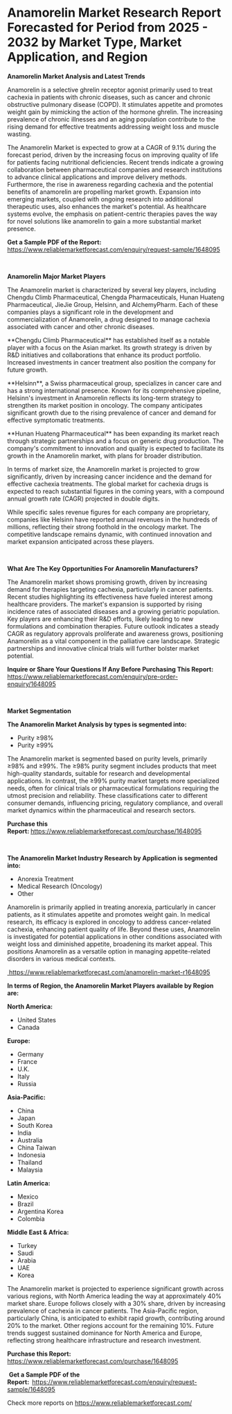 <p><h1>Anamorelin Market Research Report Forecasted for Period from 2025 -  2032 by Market Type, Market Application, and Region</h1></p><p><strong>Anamorelin Market Analysis and Latest Trends</strong></p>
<p><p>Anamorelin is a selective ghrelin receptor agonist primarily used to treat cachexia in patients with chronic diseases, such as cancer and chronic obstructive pulmonary disease (COPD). It stimulates appetite and promotes weight gain by mimicking the action of the hormone ghrelin. The increasing prevalence of chronic illnesses and an aging population contribute to the rising demand for effective treatments addressing weight loss and muscle wasting.</p><p>The Anamorelin Market is expected to grow at a CAGR of 9.1% during the forecast period, driven by the increasing focus on improving quality of life for patients facing nutritional deficiencies. Recent trends indicate a growing collaboration between pharmaceutical companies and research institutions to advance clinical applications and improve delivery methods. Furthermore, the rise in awareness regarding cachexia and the potential benefits of anamorelin are propelling market growth. Expansion into emerging markets, coupled with ongoing research into additional therapeutic uses, also enhances the market's potential. As healthcare systems evolve, the emphasis on patient-centric therapies paves the way for novel solutions like anamorelin to gain a more substantial market presence.</p></p>
<p><strong>Get a Sample PDF of the Report:&nbsp;</strong> <a href="https://www.reliablemarketforecast.com/enquiry/request-sample/1648095?utm_campaign=2122&utm_medium=2&utm_source=Github&utm_content=ia&utm_term=30012025&utm_id=anamorelin">https://www.reliablemarketforecast.com/enquiry/request-sample/1648095</a></p>
<p>&nbsp;</p>
<p><strong>Anamorelin Major Market Players</strong></p>
<p><p>The Anamorelin market is characterized by several key players, including Chengdu Climb Pharmaceutical, Chengda Pharmaceuticals, Hunan Huateng Pharmaceutical, JieJie Group, Helsinn, and AlchemyPharm. Each of these companies plays a significant role in the development and commercialization of Anamorelin, a drug designed to manage cachexia associated with cancer and other chronic diseases.</p><p>**Chengdu Climb Pharmaceutical** has established itself as a notable player with a focus on the Asian market. Its growth strategy is driven by R&D initiatives and collaborations that enhance its product portfolio. Increased investments in cancer treatment also position the company for future growth.</p><p>**Helsinn**, a Swiss pharmaceutical group, specializes in cancer care and has a strong international presence. Known for its comprehensive pipeline, Helsinn's investment in Anamorelin reflects its long-term strategy to strengthen its market position in oncology. The company anticipates significant growth due to the rising prevalence of cancer and demand for effective symptomatic treatments.</p><p>**Hunan Huateng Pharmaceutical** has been expanding its market reach through strategic partnerships and a focus on generic drug production. The company's commitment to innovation and quality is expected to facilitate its growth in the Anamorelin market, with plans for broader distribution.</p><p>In terms of market size, the Anamorelin market is projected to grow significantly, driven by increasing cancer incidence and the demand for effective cachexia treatments. The global market for cachexia drugs is expected to reach substantial figures in the coming years, with a compound annual growth rate (CAGR) projected in double digits.</p><p>While specific sales revenue figures for each company are proprietary, companies like Helsinn have reported annual revenues in the hundreds of millions, reflecting their strong foothold in the oncology market. The competitive landscape remains dynamic, with continued innovation and market expansion anticipated across these players.</p></p>
<p>&nbsp;</p>
<p><strong>What Are The Key Opportunities For Anamorelin Manufacturers?</strong></p>
<p><p>The Anamorelin market shows promising growth, driven by increasing demand for therapies targeting cachexia, particularly in cancer patients. Recent studies highlighting its effectiveness have fueled interest among healthcare providers. The market's expansion is supported by rising incidence rates of associated diseases and a growing geriatric population. Key players are enhancing their R&D efforts, likely leading to new formulations and combination therapies. Future outlook indicates a steady CAGR as regulatory approvals proliferate and awareness grows, positioning Anamorelin as a vital component in the palliative care landscape. Strategic partnerships and innovative clinical trials will further bolster market potential.</p></p>
<p><strong>Inquire or Share Your Questions If Any Before Purchasing This Report:</strong> <a href="https://www.reliablemarketforecast.com/enquiry/pre-order-enquiry/1648095?utm_campaign=2122&utm_medium=2&utm_source=Github&utm_content=ia&utm_term=30012025&utm_id=anamorelin">https://www.reliablemarketforecast.com/enquiry/pre-order-enquiry/1648095</a></p>
<p>&nbsp;</p>
<p><strong>Market Segmentation</strong></p>
<p><strong>The Anamorelin Market Analysis by types is segmented into:</strong></p>
<p><ul><li>Purity ≥98%</li><li>Purity ≥99%</li></ul></p>
<p><p>The Anamorelin market is segmented based on purity levels, primarily ≥98% and ≥99%. The ≥98% purity segment includes products that meet high-quality standards, suitable for research and developmental applications. In contrast, the ≥99% purity market targets more specialized needs, often for clinical trials or pharmaceutical formulations requiring the utmost precision and reliability. These classifications cater to different consumer demands, influencing pricing, regulatory compliance, and overall market dynamics within the pharmaceutical and research sectors.</p></p>
<p><strong>Purchase this Report:&nbsp;</strong><a href="https://www.reliablemarketforecast.com/purchase/1648095?utm_campaign=2122&utm_medium=2&utm_source=Github&utm_content=ia&utm_term=30012025&utm_id=anamorelin">https://www.reliablemarketforecast.com/purchase/1648095</a></p>
<p>&nbsp;</p>
<p><strong>The Anamorelin Market Industry Research by Application is segmented into:</strong></p>
<p><ul><li>Anorexia Treatment</li><li>Medical Research (Oncology)</li><li>Other</li></ul></p>
<p><p>Anamorelin is primarily applied in treating anorexia, particularly in cancer patients, as it stimulates appetite and promotes weight gain. In medical research, its efficacy is explored in oncology to address cancer-related cachexia, enhancing patient quality of life. Beyond these uses, Anamorelin is investigated for potential applications in other conditions associated with weight loss and diminished appetite, broadening its market appeal. This positions Anamorelin as a versatile option in managing appetite-related disorders in various medical contexts.</p></p>
<p><a href="https://www.reliablemarketforecast.com/anamorelin-market-r1648095?utm_campaign=2122&utm_medium=2&utm_source=Github&utm_content=ia&utm_term=30012025&utm_id=anamorelin">&nbsp;https://www.reliablemarketforecast.com/anamorelin-market-r1648095</a></p>
<p><strong>In terms of Region, the Anamorelin Market Players available by Region are:</strong></p>
<p>
    <p> <strong> North America: </strong>
        <ul>
            <li>United States</li>
            <li>Canada</li>
        </ul>
        </p> 
    <p> <strong> Europe: </strong>
        <ul>
            <li>Germany</li>
            <li>France</li>
            <li>U.K.</li>
            <li>Italy</li>
            <li>Russia</li>
        </ul>
        </p> 
    <p> <strong> Asia-Pacific: </strong>
        <ul>
            <li>China</li>
            <li>Japan</li>
            <li>South Korea</li>
            <li>India</li>
            <li>Australia</li>
            <li>China Taiwan</li>
            <li>Indonesia</li>
            <li>Thailand</li>
            <li>Malaysia</li>
        </ul>
        </p> 
    <p> <strong> Latin America: </strong>
        <ul>
            <li>Mexico</li>
            <li>Brazil</li>
            <li>Argentina Korea</li>
            <li>Colombia</li>
        </ul>
        </p> 
    <p> <strong> Middle East & Africa: </strong>
        <ul>
            <li>Turkey</li>
            <li>Saudi</li>
            <li>Arabia</li>
            <li>UAE</li>
            <li>Korea</li>
        </ul>
    </p>
    </p>
<p><p>The Anamorelin market is projected to experience significant growth across various regions, with North America leading the way at approximately 40% market share. Europe follows closely with a 30% share, driven by increasing prevalence of cachexia in cancer patients. The Asia-Pacific region, particularly China, is anticipated to exhibit rapid growth, contributing around 20% to the market. Other regions account for the remaining 10%. Future trends suggest sustained dominance for North America and Europe, reflecting strong healthcare infrastructure and research investment.</p></p>
<p><strong>Purchase this Report: </strong><a href="https://www.reliablemarketforecast.com/purchase/1648095?utm_campaign=2122&utm_medium=2&utm_source=Github&utm_content=ia&utm_term=30012025&utm_id=anamorelin">https://www.reliablemarketforecast.com/purchase/1648095</a></p>
<p>&nbsp;<strong>Get a Sample PDF of the Report:&nbsp;&nbsp;</strong><a href="https://www.reliablemarketforecast.com/enquiry/request-sample/1648095?utm_campaign=2122&utm_medium=2&utm_source=Github&utm_content=ia&utm_term=30012025&utm_id=anamorelin">https://www.reliablemarketforecast.com/enquiry/request-sample/1648095</a></p>
<p><strong></strong></p>
<p>Check more reports on <a href="https://www.reliablemarketforecast.com/?utm_campaign=2122&utm_medium=2&utm_source=Github&utm_content=ia&utm_term=30012025&utm_id=anamorelin">https://www.reliablemarketforecast.com/</a></p>